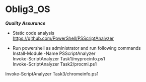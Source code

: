 # Oblig3_OS

***Quality Assurance***
- Static code analysis\
https://github.com/PowerShell/PSScriptAnalyzer

- Run powershell as administrator and run following commands\
Install-Module -Name PSScriptAnalyzer\
Invoke-ScriptAnalyzer Task1/myprocinfo.ps1\
Invoke-ScriptAnalyzer Task2/procmi.ps1

Invoke-ScriptAnalyzer Task3/chromeinfo.ps1
